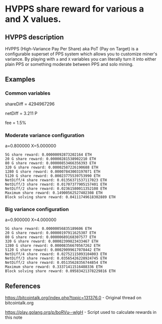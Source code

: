 # HVPPS share reward for various a and X values.

## HVPPS description
HVPPS (High-Variance Pay Per Share) aka PoT (Pay on Target) is a configurable superset of PPS system which allows you to customize miner's variance. By playing with ```a``` and ```X``` variables you can literally turn it into either plain PPS or something moderate between PPS and solo mining.

## Examples

### Common variables

shareDiff = 4294967296

netDiff = 3.211 P

fee = 1.5%

### Moderate variance configuration
a=0.800000 X=5.000000
```
5G share reward: 0.00000092873202164 ETH
20 G share reward: 0.00000281538902210 ETH
80 G share reward: 0.00000853466356393 ETH
320 G share reward: 0.00002587226190688 ETH
1280 G share reward: 0.00007843003197071 ETH
5120 G share reward: 0.00023775539753990 ETH
NetDiff/4 share reward: 0.01356371537117023 ETH
NetDiff/3 share reward: 0.01707377905157401 ETH
NetDiff/2 share reward: 0.02361580011352108 ETH
Maximum share reward: 0.14900562527402308 ETH
Block solving share reward: 0.04111749618302889 ETH
```
### Big variance configuration
a=0.900000 X=4.000000
```
5G share reward: 0.00000056835189606 ETH
20 G share reward: 0.00000197911625307 ETH
80 G share reward: 0.00000689168307577 ETH
320 G share reward: 0.00002399823433467 ETH
1280 G share reward: 0.00008356670567262 ETH
5120 G share reward: 0.00029099617078442 ETH
NetDiff/4 share reward: 0.02752115093104003 ETH
NetDiff/3 share reward: 0.03565426228924745 ETH
NetDiff/2 share reward: 0.05135628356744854 ETH
Maximum share reward: 0.33371411516488336 ETH
Block solving share reward: 0.09583421378229816 ETH
```

## References

https://bitcointalk.org/index.php?topic=131376.0 - Original thread on bitcointalk.org

https://play.golang.org/p/boRVu--wlgH - Script used to calculate rewards in this note
